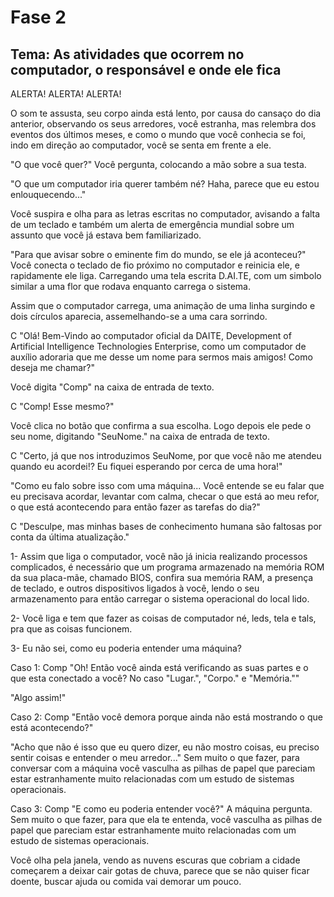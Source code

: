 # Fase 2

## **Tema:** As atividades que ocorrem no computador, o responsável e onde ele fica

ALERTA! ALERTA! ALERTA!

O som te assusta, seu corpo ainda está lento, por causa do cansaço do dia anterior, observando os seus arredores, você estranha, mas relembra dos eventos dos últimos meses, e como o mundo que você conhecia se foi, indo em direção ao computador, você se senta em frente a ele.

"O que você quer?"
Você pergunta, colocando a mão sobre a sua testa.

"O que um computador iria querer também né? Haha, parece que eu estou enlouquecendo..."

Você suspira e olha para as letras escritas no computador, avisando a falta de um teclado e também um alerta de emergência mundial sobre um assunto que você já estava bem familiarizado.

"Para que avisar sobre o eminente fim do mundo, se ele já aconteceu?"
Você conecta o teclado de fio próximo no computador e reinicia ele, e rapidamente ele liga. Carregando uma tela escrita D.AI.TE, com um simbolo similar a uma flor que rodava enquanto carrega o sistema.

Assim que o computador carrega, uma animação de uma linha surgindo e dois círculos aparecia, assemelhando-se a uma cara sorrindo.

C "Olá! Bem-Vindo ao computador oficial da DAITE, Development of Artificial Intelligence Technologies Enterprise, como um computador de auxílio adoraria que me desse um nome para sermos mais amigos! Como deseja me chamar?"

Você digita "Comp" na caixa de entrada de texto.

C "Comp! Esse mesmo?"

Você clica no botão que confirma a sua escolha. Logo depois ele pede o seu nome, digitando "SeuNome." na caixa de entrada de texto.

C "Certo, já que nos introduzimos SeuNome, por que você não me atendeu quando eu acordei!? Eu fiquei esperando por cerca de uma hora!"

"Como eu falo sobre isso com uma máquina... Você entende se eu falar que eu precisava acordar, levantar com calma, checar o que está ao meu refor, o que está acontecendo para então fazer as tarefas do dia?"

C "Desculpe, mas minhas bases de conhecimento humana são faltosas por conta da última atualização."

1- Assim que liga o computador, você não já inicia realizando processos complicados, é necessário que um programa armazenado na memória ROM da sua placa-mãe, chamado BIOS, confira sua memória RAM, a presença de teclado, e outros dispositivos ligados à você, lendo o seu armazenamento para então carregar o sistema operacional do local lido.

2- Você liga e tem que fazer as coisas de computador né, leds, tela e tals, pra que as coisas funcionem.

3- Eu não sei, como eu poderia entender uma máquina?

Caso 1: Comp "Oh! Então você ainda está verificando as suas partes e o que esta conectado a você? No caso "Lugar.", "Corpo." e "Memória.""

"Algo assim!"

Caso 2: Comp "Então você demora porque ainda não está mostrando o que está acontecendo?"

"Acho que não é isso que eu quero dizer, eu não mostro coisas, eu preciso sentir coisas e entender o meu arredor..." Sem muito o que fazer, para conversar com a máquina você vasculha as pilhas de papel que pareciam estar estranhamente muito relacionadas com um estudo de sistemas operacionais.

Caso 3: Comp "E como eu poderia entender você?" A máquina pergunta. Sem muito o que fazer, para que ela te entenda, você vasculha as pilhas de papel que pareciam estar estranhamente muito relacionadas com um estudo de sistemas operacionais.

Você olha pela janela, vendo as nuvens escuras que cobriam a cidade começarem a deixar cair gotas de chuva, parece que se não quiser ficar doente, buscar ajuda ou comida vai demorar um pouco.
